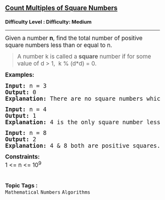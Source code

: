 <h2><a href="https://www.geeksforgeeks.org/problems/square-numbers1954/1?page=2&difficulty=Medium&status=unsolved,attempted&sprint=94ade6723438d94ecf0c00c3937dad55&sortBy=accuracy">Count Multiples of Square Numbers</a></h2><h3>Difficulty Level : Difficulty: Medium</h3><hr><div class="problems_problem_content__Xm_eO"><p><span style="font-size: 14pt;">Given a number <strong>n</strong>, find the total number of positive square numbers less than or equal to n.</span></p>
<blockquote>
<p><span style="font-size: 14pt;">A number k is called a <strong>square</strong> number if for some value of d &gt; 1, &nbsp;k % (d*d) = 0.</span></p>
</blockquote>
<p><span style="font-size: 14pt;"><strong>Examples:</strong></span></p>
<pre><span style="font-size: 14pt;"><strong>Input:</strong> n = 3
<strong>Output: </strong>0
<strong>Explanation: </strong>There are no square numbers which are less than or equal to 3.</span></pre>
<pre><span style="font-size: 14pt;"><strong>Input:</strong> n =<strong> </strong>4
<strong>Output: </strong>1
<strong>Explanation: </strong>4 is the only square number less than or equal to 4. 4 is divisible by (2*2).<br></span></pre>
<pre><span style="font-size: 14pt;"><strong>Input:</strong> n = 8
<strong>Output: </strong>2
<strong>Explanation: </strong>4 &amp; 8 both are positive squares.</span></pre>
<p><span style="font-size: 14pt;"><strong>Constraints:</strong></span><br><span style="font-size: 14pt;">1 &lt;= n &lt;= 10<sup>9</sup></span></p></div><br><p><span style=font-size:18px><strong>Topic Tags : </strong><br><code>Mathematical</code>&nbsp;<code>Numbers</code>&nbsp;<code>Algorithms</code>&nbsp;